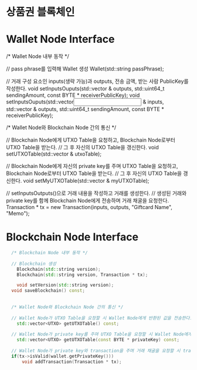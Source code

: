 # 상품권 블록체인

# Wallet Node Interface 
  /* Wallet Node 내부 동작 */
  
  // pass phrase를 입력해 Wallet 생성
	Wallet(std::string passPhrase);

  // 거래 구성 요소인 inputs(생략 가능)과 outputs, 전송 금액, 받는 사람 PublicKey를 작성한다.
	void setInputsOuputs(std::vector<Output> & outputs, std::uint64_t sendingAmount, const BYTE * receiverPublicKey);
	void setInputsOuputs(std::vector<Input> & inputs, std::vector<Output> & outputs, std::uint64_t sendingAmount, const BYTE * receiverPublicKey);


  /* Wallet Node와 Blockchain Node 간의 통신 */

  // Blockchain Node에게 UTXO Table을 요청하고, Blockchain Node로부터 UTXO Table을 받는다.
  // 그 후 자신의 UTXO Table을 갱신한다.
	void setUTXOTable(std::vector<UTXO> & utxoTable);

  // Blockchain Node에게 자신의 private key를 주며 UTXO Table을 요청하고, Blockchain Node로부터 UTXO Table을 받는다.
  // 그 후 자신의 UTXO Table을 갱신한다.
	void setMyUTXOTable(std::vector<UTXO> & myUTXOTable);
  
  // setInputsOutputs()으로 거래 내용을 작성하고 거래를 생성한다.
  // 생성된 거래와 private key를 함께 Blockchain Node에게 전송하며 거래 채굴을 요청한다.
  Transaction * tx = new Transaction(inputs, outputs, "Giftcard Name", "Memo");


# Blockchain Node Interface
```c++
  /* Blockchain Node 내부 동작 */
  
  // Blockchain 생성
	Blockchain(std::string version);
	Blockchain(std::string version, Transaction * tx);

	void setVersion(std::string version);
  void saveBlockchain() const;
  
  
  /* Wallet Node와 Blockchain Node 간의 통신 */
  
  // Wallet Node가 UTXO Table을 요청할 시 Wallet Node에게 반환된 값을 전송한다.
	std::vector<UTXO> getUTXOTable() const;
  
  // Wallet Node가 private key를 주며 UTXO Table을 요청할 시 Wallet Node에게 반환된 값을 전송한다.
	std::vector<UTXO> getUTXOTable(const BYTE * privateKey) const;
  
  // Wallet Node가 private key와 transaction을 주며 거래 채굴을 요청할 시 transaction이 유효한지 검증하고 블록체인에 추가한다.
  if(tx->isValid(wallet.getPrivateKey()))
      void addTransaction(Transaction * tx);
```


  

  
